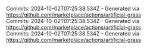 Commits: 2024-10-02T07:25:38.534Z - Generated via https://github.com/marketplace/actions/artificial-grass
<br>
Commits: 2024-10-02T07:25:38.534Z - Generated via https://github.com/marketplace/actions/artificial-grass
<br>
Commits: 2024-10-02T07:25:38.534Z - Generated via https://github.com/marketplace/actions/artificial-grass
<br>
